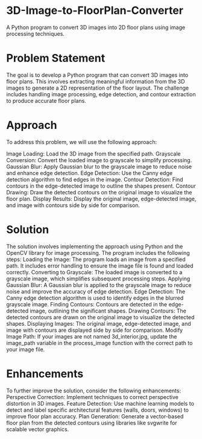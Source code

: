 # 3D-Image-to-FloorPlan-Converter

A Python program to convert 3D images into 2D floor plans using image processing techniques.

# Problem Statement

The goal is to develop a Python program that can convert 3D images into floor plans. This involves extracting meaningful information from the 3D images to generate a 2D representation of the floor layout. The challenge includes handling image processing, edge detection, and contour extraction to produce accurate floor plans.

# Approach

To address this problem, we will use the following approach:

Image Loading: Load the 3D image from the specified path.
Grayscale Conversion: Convert the loaded image to grayscale to simplify processing.
Gaussian Blur: Apply Gaussian blur to the grayscale image to reduce noise and enhance edge detection.
Edge Detection: Use the Canny edge detection algorithm to find edges in the image.
Contour Detection: Find contours in the edge-detected image to outline the shapes present.
Contour Drawing: Draw the detected contours on the original image to visualize the floor plan.
Display Results: Display the original image, edge-detected image, and image with contours side by side for comparison.

# Solution

The solution involves implementing the approach using Python and the OpenCV library for image processing. The program includes the following steps:
Loading the Image: The program loads an image from a specified path. It includes error handling to ensure the image file is found and loaded correctly.
Converting to Grayscale: The loaded image is converted to a grayscale image, which simplifies subsequent processing steps.
Applying Gaussian Blur: A Gaussian blur is applied to the grayscale image to reduce noise and improve the accuracy of edge detection.
Edge Detection: The Canny edge detection algorithm is used to identify edges in the blurred grayscale image.
Finding Contours: Contours are detected in the edge-detected image, outlining the significant shapes.
Drawing Contours: The detected contours are drawn on the original image to visualize the detected shapes.
Displaying Images: The original image, edge-detected image, and image with contours are displayed side by side for comparison.
Modify Image Path: If your images are not named 3d_interior.jpg, update the image_path variable in the process_image function with the correct path to your image file.

# Enhancements
To further improve the solution, consider the following enhancements:
Perspective Correction: Implement techniques to correct perspective distortion in 3D images.
Feature Detection: Use machine learning models to detect and label specific architectural features (walls, doors, windows) to improve floor plan accuracy.
Plan Generation: Generate a vector-based floor plan from the detected contours using libraries like svgwrite for scalable vector graphics.

